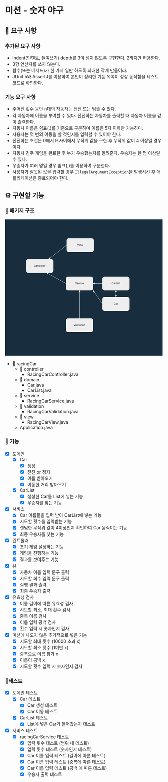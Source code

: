 
# 미션 - 숫자 야구
## 🎯 요구 사항
### 추가된 요구 사항
- indent(인덴트, 들여쓰기) depth를 3이 넘지 않도록 구현한다. 2까지만 허용한다.
- 3항 연산자를 쓰지 않는다.
- 함수(또는 메서드)가 한 가지 일만 하도록 최대한 작게 만들어라.
- JUnit 5와 AssertJ를 이용하여 본인이 정리한 기능 목록이 정상 동작함을 테스트 코드로 확인한다.

### 기능 요구 사항
- 주어진 횟수 동안 n대의 자동차는 전진 또는 멈출 수 있다.
- 각 자동차에 이름을 부여할 수 있다. 전진하는 자동차를 출력할 때 자동차 이름을 같이 출력한다.
- 자동차 이름은 쉼표(,)를 기준으로 구분하며 이름은 5자 이하만 가능하다.
- 사용자는 몇 번의 이동을 할 것인지를 입력할 수 있어야 한다.
- 전진하는 조건은 0에서 9 사이에서 무작위 값을 구한 후 무작위 값이 4 이상일 경우이다.
- 자동차 경주 게임을 완료한 후 누가 우승했는지를 알려준다. 우승자는 한 명 이상일 수 있다.
- 우승자가 여러 명일 경우 쉼표(,)를 이용하여 구분한다.
- 사용자가 잘못된 값을 입력할 경우 `IllegalArgumentException`을 발생시킨 후 애플리케이션은 종료되어야 한다.


## ⚙ 구현할 기능
### 📮 패키지 구조

![package.jpg](package.jpg)

- 📁 racingCar
  - 📁 controller
    - RacingCarController.java
  - 📁 domain
    - Car.java
    - CarList.java
  - 📁 service
    - RacingCarService.java
  - 📁 validation
    - RacingCarValidation.java
  - 📁 view
    - RacingCarView.java
  - Application.java

### 🚀 기능
- [x] 도메인
  - [x] Car
    - [x] 생성
    - [x] 전진 or 정지
    - [x] 이름 받아오기
    - [x] 이동한 거리 받아오기
  - [x] CarList
    - [x] 생성한 Car를 List에 넣는 기능
    - [x] 우승자를 찾는 기능
- [x] 서비스
  - [x] Car 이름들을 입력 받아 CarList에 넣는 기능
  - [x] 시도할 횟수를 입력받는 기능
  - [x] 랜덤한 무작위 값이 4이상인지 확인하여 Car 움직이는 기능
  - [x] 최종 우승자를 찾는 기능
- [x] 컨트롤러
  - [x] 초기 게임 설정하는 기능
  - [x] 게임을 진행하는 기능
  - [x] 결과를 보여주는 기능
- [x] 뷰
  - [x] 자동차 이름 입력 문구 출력
  - [x] 시도할 회수 입력 문구 출력
  - [x] 실행 결과 출력
  - [x] 최종 우승자 출력
- [x] 유효성 검사
  - [x] 이름 길이에 따른 유효성 검사
  - [x] 시도할 최소, 최대 횟수 검사
  - [x] 중복 이름 검사
  - [x] 이름 입력 공백 검사
  - [x] 횟수 입력 시 숫자인지 검사
- [x] 미션에 나오지 않은 추가적으로 넣은 기능
  - [x] 시도할 최대 횟수 (10000 초과 x)
  - [x] 시도할 최소 횟수 (1미만 x)
  - [x] 중복으로 이름 참가 x
  - [x] 이름이 공백 x
  - [x] 시도할 횟수 입력 시 숫자인지 검사

### 🎫테스트
- [x] 도메인 테스트
  - [x] Car 테스트
    - [x] Car 생성 테스트
    - [x] Car 이동 테스트
  - [x] CarList 테스트
    - [x] List에 넣은 Car가 들어갔는지 테스트
- [x] 서비스 테스트
  - [x] racingCarService 테스트
    - [x] 입력 횟수 테스트 (범위 내 테스트)
    - [x] 입력 횟수 테스트 (숫자인지 테스트)
    - [x] Car 이름 입력 테스트 (길이에 따른 테스트)
    - [x] Car 이름 입력 테스트 (중복에 따른 테스트)
    - [x] Car 이름 입력 테스트 (공백 에 따른 테스트)
    - [x] 우승자 출력 테스트